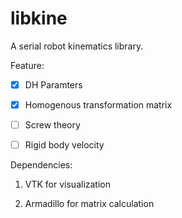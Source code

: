 # libkine
A serial robot kinematics library.

Feature:

 * [x] DH Paramters

 * [x] Homogenous transformation matrix

 * [ ] Screw theory

 * [ ] Rigid body velocity

Dependencies:

1. VTK for visualization

2. Armadillo for matrix calculation